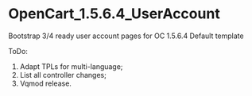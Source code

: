 # OpenCart_1.5.6.4_UserAccount
Bootstrap 3/4 ready user account pages for OC 1.5.6.4
Default template

ToDo:
1. Adapt TPLs for multi-language;
2. List all controller changes;
3. Vqmod release.
